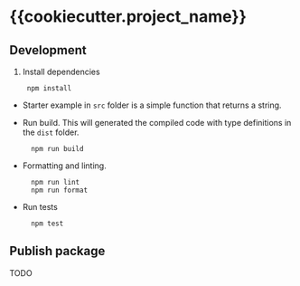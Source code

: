 # {{cookiecutter.project_name}}

## Development

1. Install dependencies

        npm install

- Starter example in `src` folder is a simple function that returns a string.
- Run build. This will generated the compiled code with type definitions in the `dist` folder.

        npm run build

- Formatting and linting.

        npm run lint
        npm run format

- Run tests

        npm test

## Publish package

TODO